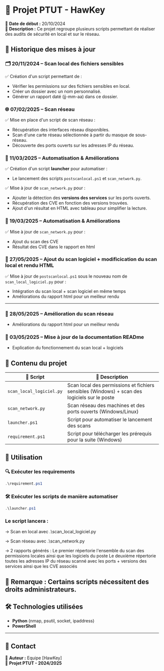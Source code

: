 # 🚀 Projet PTUT - HawKey 

📅 **Date de début :** 20/10/2024  
📌 **Description :** Ce projet regroupe plusieurs scripts permettant de réaliser des audits de sécurité en local et sur le réseau.

## 📌 Historique des mises à jour

### 🗂️ 20/11/2024 – Scan local des fichiers sensibles
✅ Création d'un script permettant de :
- Vérifier les permissions sur des fichiers sensibles en local.
- Créer un dossier avec un nom personnalisé.
- Générer un rapport daté (jj-mm-aa) dans ce dossier.
  
### 🌐 07/02/2025 – Scan réseau
✅ Mise en place d'un script de scan réseau :
- Récupération des interfaces réseau disponibles.
- Scan d'une carte réseau sélectionnée à partir du masque de sous-réseau.
- Découverte des ports ouverts sur les adresses IP du réseau.

### 🔄 11/03/2025 – Automatisation & Améliorations
✅ Création d'un script **launcher** pour automatiser :
- Le lancement des scripts `postscanlocal.ps1` et `scan_network.py`.

✅ Mise à jour de `scan_network.py` pour :
- Ajouter la détection des **versions des services** sur les ports ouverts.
- Récupération des CVE en fonction des versions trouvées.
- Ajout d'un résultat en HTML avec tableau pour simplifier la lecture.

### 🔄 19/03/2025 – Automatisation & Améliorations

✅ Mise à jour de `scan_network.py` pour :
- Ajout du scan des CVE 
- Résultat des CVE dans le rapport en html

### 🔄 27/05/2025 – Ajout du scan logiciel + modificication du scan local et rendu HTML

✅ Mise à jour de `postscanlocal.ps1` sous le nouveau nom de `scan_local_logiciel.py`  pour :
- Intégration du scan local + scan logiciel en même temps
- Améliorations du rapport html pour un meilleur rendu 
---
### 🔄 28/05/2025 – Amélioration du scan réseau
- Améliorations du rapport html pour un meilleur rendu

### 🔄 03/05/2025 – Mise à jour de la documentation READme
- Explication du fonctionnement du scan local + logiciels
## 📂 Contenu du projet
| 📜 Script | 📝 Description |
|-----------|--------------|
| `scan_local_logiciel.py` | Scan local des permissions et fichiers sensibles (Windows) + scan des logiciels sur le poste |
| `scan_network.py` | Scan réseau des machines et des ports ouverts (Windows/Linux) |
| `launcher.ps1` | Script pour automatiser le lancement des scans |
| `requirement.ps1` | Script pour télécharger les prérequis pour la suite (Windows)|


## 🚀 Utilisation

### 🔍 **Exécuter les requirements**
```powershell
.\requirement.ps1
```
### 🛠 **Exécuter les scripts de manière automatiser**
```powershell
.\launcher.ps1
```
### **Le script lancera** : 

-> Scan en local avec .\scan_local_logiciel.py

-> Scan réseau avec .\scan_network.py

-> 2 rapports générés : 
Le premier répertorie l'ensemble du scan des permissions locales ainsi que les logiciels du poste
Le deuxième répertorie toutes les adresses IP du réseau scanné avec les ports + versions des services ainsi que les CVE associés

📌 **Remarque :** Certains scripts nécessitent des **droits administrateurs**.
---
## 🛠️ Technologies utilisées
- **Python** (nmap, psutil, socket, ipaddress)
- **PowerShell** 
---
## 📧 Contact
📌 **Auteur :** Equipe [HawKey]  
📌 **Projet PTUT - 2024/2025**

